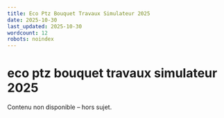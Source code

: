 ```yaml
---
title: Eco Ptz Bouquet Travaux Simulateur 2025
date: 2025-10-30
last_updated: 2025-10-30
wordcount: 12
robots: noindex
---
```


# eco ptz bouquet travaux simulateur 2025

Contenu non disponible – hors sujet.
